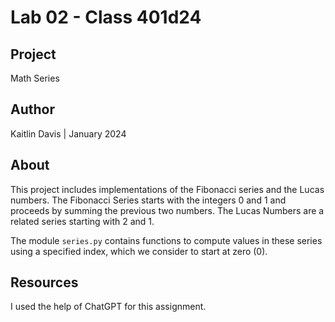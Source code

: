 # Lab 02 - Class 401d24

## Project

Math Series

## Author

Kaitlin Davis | January 2024

## About

This project includes implementations of the Fibonacci series and the Lucas numbers. The Fibonacci Series starts with the integers 0 and 1 and proceeds by summing the previous two numbers. The Lucas Numbers are a related series starting with 2 and 1.

The module `series.py` contains functions to compute values in these series using a specified index, which we consider to start at zero (0).

## Resources
I used the help of ChatGPT for this assignment.